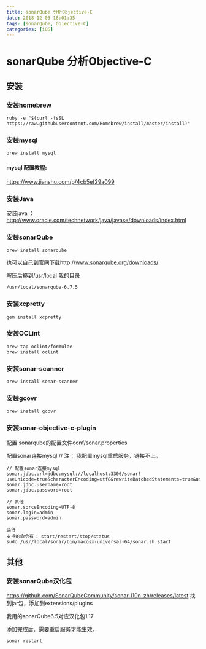 ```yaml
---
title: sonarQube 分析Objective-C
date: 2018-12-03 18:01:35
tags: [sonarQube, Objective-C]
categories: [iOS]
---
```

# sonarQube 分析Objective-C
## 安装
### 安装homebrew
```
ruby -e "$(curl -fsSL https://raw.githubusercontent.com/Homebrew/install/master/install)"
```
### 安装mysql
```
brew install mysql
```
#### mysql 配置教程:
https://www.jianshu.com/p/4cb5ef29a099

### 安装Java
安装java ：
http://www.oracle.com/technetwork/java/javase/downloads/index.html

### 安装sonarQube
```
brew install sonarqube
```
也可以自己到官网下载http://www.sonarqube.org/downloads/

解压后移到/usr/local 
我的目录 
```
/usr/local/sonarqube-6.7.5
```
### 安装xcpretty
```
gem install xcpretty
```
### 安装OCLint
```
brew tap oclint/formulae
brew install oclint
```
### 安装sonar-scanner
```
brew install sonar-scanner
```
### 安装gcovr
```
brew install gcovr
```
### 安装sonar-objective-c-plugin
配置
sonarqube的配置文件conf/sonar.properties


配置sonar连接mysql
// 注： 我配置mysql重启服务，链接不上。

```
// 配置sonar连接mysql
sonar.jdbc.url=jdbc:mysql://localhost:3306/sonar?useUnicode=true&characterEncoding=utf8&rewriteBatchedStatements=true&useConfigs=maxPerformance&useSSL=false
sonar.jdbc.username=root
sonar.jdbc.password=root

// 其他
sonar.sorceEncoding=UTF-8
sonar.login=admin
sonar.password=admin

运行
支持的命令有： start/restart/stop/status
sudo /usr/local/sonar/bin/macosx-universal-64/sonar.sh start
```

## 其他
### 安装sonarQube汉化包
https://github.com/SonarQubeCommunity/sonar-l10n-zh/releases/latest
找到jar包，添加到extensions/plugins

我用的sonarQube6.5对应汉化包1.17

添加完成后，需要重启服务才能生效。

```
sonar restart
```
